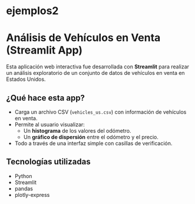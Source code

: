 # ejemplos2
# Análisis de Vehículos en Venta (Streamlit App)

Esta aplicación web interactiva fue desarrollada con **Streamlit** para realizar un análisis exploratorio de un conjunto de datos de vehículos en venta en Estados Unidos.

## ¿Qué hace esta app?

- Carga un archivo CSV (`vehicles_us.csv`) con información de vehículos en venta.
- Permite al usuario visualizar:
  - Un **histograma** de los valores del odómetro.
  - Un **gráfico de dispersión** entre el odómetro y el precio.
- Todo a través de una interfaz simple con casillas de verificación.

## Tecnologías utilizadas

- Python
- Streamlit
- pandas
- plotly-express



